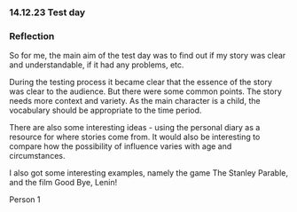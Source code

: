 ### 14.12.23 Test day

### Reflection 

So for me, the main aim of the test day was to find out if my story was clear and understandable, if it had any problems, etc.

During the testing process it became clear that the essence of the story was clear to the audience. But there were some common points. The story needs more context and variety. As the main character is a child, the vocabulary should be appropriate to the time period. 

There are also some interesting ideas - using the personal diary as a resource for where stories come from. It would also be interesting to compare how the possibility of influence varies with age and circumstances. 

I also got some interesting examples, namely the game The Stanley Parable, and the film Good Bye, Lenin!


Person 1